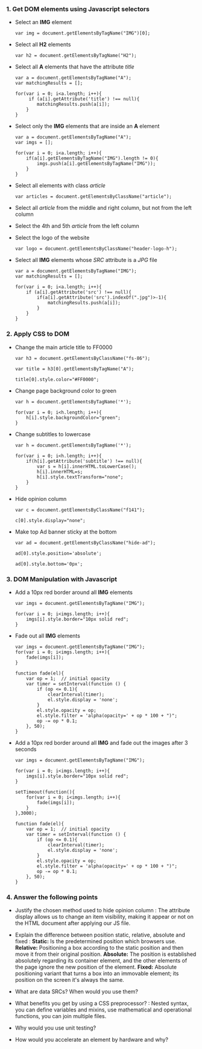 ### 1. Get DOM elements using Javascript selectors

* Select an __IMG__ element
	```
	var img = document.getElementsByTagName("IMG")[0];
	```
* Select all __H2__ elements
	```
	var h2 = document.getElementsByTagName("H2");
	```
	
* Select all __A__ elements that have the attribute _title_
	```
	var a = document.getElementsByTagName("A");
	var matchingResults = [];
	
	for(var i = 0; i<a.length; i++){
		 if (a[i].getAttribute('title') !== null){
			matchingResults.push(a[i]);
		}
	}
	```
* Select only the __IMG__ elements that are inside an __A__ element
 	```
 	var a = document.getElementsByTagName("A");
	var imgs = [];
	
	for(var i = 0; i<a.length; i++){
		if(a[i].getElementsByTagName("IMG").length != 0){
			imgs.push(a[i].getElementsByTagName("IMG"));
		}
	}
 	```
* Select all elements with class _article_
	```
	var articles = document.getElementsByClassName("article");
	```
* Select all _article_ from the middle and right column, but not from the left column
* Select the 4th and 5th _article_ from the left column
* Select the logo of the website
	```
	var logo = document.getElementsByClassName("header-logo-h");
	```
* Select all __IMG__ elements whose _SRC_ attribute is a _JPG_ file
	```
	var a = document.getElementsByTagName("IMG");
	var matchingResults = [];
	
	for(var i = 0; i<a.length; i++){
		if (a[i].getAttribute('src') !== null){
			if(a[i].getAttribute('src').indexOf(".jpg")>-1){
				matchingResults.push(a[i]);
			}
		}
	}
	```

### 2. Apply CSS to DOM

* Change the main article title to FF0000
	```
	var h3 = document.getElementsByClassName("fs-86");
	
	var title = h3[0].getElementsByTagName("A");
	
	title[0].style.color="#FF0000";
	```
* Change page background color to green
	```
	var h = document.getElementsByTagName('*');
	
	for(var i = 0; i<h.length; i++){
		h[i].style.backgroundColor="green";
	}
	```
* Change subtitles to lowercase
	```
	var h = document.getElementsByTagName('*');
	
	for(var i = 0; i<h.length; i++){
		if(h[i].getAttribute('subtitle') !== null){
			var s = h[i].innerHTML.toLowerCase();
			h[i].innerHTML=s; 
			h[i].style.textTransform="none";
		}
	}
	```
* Hide opinion column
	```
	var c = document.getElementsByClassName("f141");
	
	c[0].style.display="none";
	```
* Make top Ad banner sticky at the bottom
	```
	var ad = document.getElementsByClassName("hide-ad");
	
	ad[0].style.position='absolute';
	
	ad[0].style.bottom='0px';
	```

### 3. DOM Manipulation with Javascript

* Add a 10px red border around all __IMG__ elements 
	```
	var imgs = document.getElementsByTagName("IMG");
	
	for(var i = 0; i<imgs.length; i++){
		imgs[i].style.border="10px solid red";
	}
	```
* Fade out all __IMG__ elements
	```
	var imgs = document.getElementsByTagName("IMG");
	for(var i = 0; i<imgs.length; i++){
		fade(imgs[i]);
	}
		
	function fade(el){
		var op = 1;  // initial opacity
		var timer = setInterval(function () {
			if (op <= 0.1){
				clearInterval(timer);
				el.style.display = 'none';
			}
			el.style.opacity = op;
			el.style.filter = 'alpha(opacity=' + op * 100 + ")";
			op -= op * 0.1;
		}, 50);
	}
	```
* Add a 10px red border around all __IMG__ and fade out the images after 3 seconds
	```
	var imgs = document.getElementsByTagName("IMG");

	for(var i = 0; i<imgs.length; i++){
	    imgs[i].style.border="10px solid red";
	}
	
	setTimeout(function(){
		for(var i = 0; i<imgs.length; i++){
			fade(imgs[i]);
		}
	},3000);
	
	function fade(el){
		var op = 1;  // initial opacity
		var timer = setInterval(function () {
			if (op <= 0.1){
				clearInterval(timer);
				el.style.display = 'none';
			}
			el.style.opacity = op;
			el.style.filter = 'alpha(opacity=' + op * 100 + ")";
			op -= op * 0.1;
		}, 50);
	}
	```
### 4. Answer the following points

* Justify the chosen method used to hide opinion column : The attribute display allows us to change an item visibility, making it appear or not on the HTML document after applying our JS file.

* Explain the difference between position static, relative, absolute and fixed : __Static:__ Is the predetermined position which browsers use. __Relative:__ Positioning a box according to the static position and then move it from their original position. __Absolute:__ The position is established absolutely regarding its container element, and the other elements of the page ignore the new position of the element. __Fixed:__ Absolute positioning variant that turns a box into an immovable element; its position on the screen it's always the same.

* What are data SRCs? When would you use them?

* What benefits you get by using a CSS preprocessor? : Nested syntax, you can define variables and mixins, use mathematical and operational functions, you can join multiple files.

* Why would you use unit testing?

* How would you accelerate an element by hardware and why?



